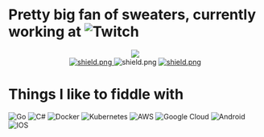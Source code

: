 # Pretty big fan of sweaters, currently working at ![Twitch](https://img.shields.io/badge/Twitch-9347FF?style=for-the-badge&logo=twitch&logoColor=white)

<div align=center>
  <img src="https://media.giphy.com/media/26u4b0w77qtmBBlgA/giphy.gif?cid=ecf05e47fpkovqoqxlghsrdi1gfz321729pk6r98cks6anfj&rid=giphy.gif&ct=g">
</div>

<div align=center>

  <a href="http://shuler.io/" target="_blank">
     <img src="https://img.shields.io/badge/Check%20out-my%20website-brightgreen" alt="shield.png">
  </a>

  <a>
    <img src="https://komarev.com/ghpvc/?username=Saberr43&color=red" alt="shield.png">
  </a>

  <a href="https://www.linkedin.com/in/wyatt-shuler-992730105/" target="_blank">
    <img src="https://img.shields.io/badge/Check%20out-my%20LinkedIn-blue" alt="shield.png">
  </a>

</div>

# Things I like to fiddle with

  ![Go](https://img.shields.io/badge/go-%2300ADD8.svg?style=for-the-badge&logo=go&logoColor=white)
  ![C#](https://img.shields.io/badge/c%23-%23239120.svg?style=for-the-badge&logo=c-sharp&logoColor=white)
  ![Docker](https://img.shields.io/badge/docker-%230db7ed.svg?style=for-the-badge&logo=docker&logoColor=white)
  ![Kubernetes](https://img.shields.io/badge/kubernetes-%23326ce5.svg?style=for-the-badge&logo=kubernetes&logoColor=white)
  ![AWS](https://img.shields.io/badge/AWS-%23FF9900.svg?style=for-the-badge&logo=amazon-aws&logoColor=white)
  ![Google Cloud](https://img.shields.io/badge/GoogleCloud-%234285F4.svg?style=for-the-badge&logo=google-cloud&logoColor=white)
  ![Android](https://img.shields.io/badge/Android-3DDC84?style=for-the-badge&logo=android&logoColor=white)
  ![IOS](https://img.shields.io/badge/iOS-000000?style=for-the-badge&logo=ios&logoColor=white)

<!--
**Saberr43/Saberr43** is a ✨ _special_ ✨ repository because its `README.md` (this file) appears on your GitHub profile.

Here are some ideas to get you started:

- 🔭 I’m currently working on ...
- 🌱 I’m currently learning ...
- 👯 I’m looking to collaborate on ...
- 🤔 I’m looking for help with ...
- 💬 Ask me about ...
- 📫 How to reach me: ...
- 😄 Pronouns: ...
- ⚡ Fun fact: ...
-->
